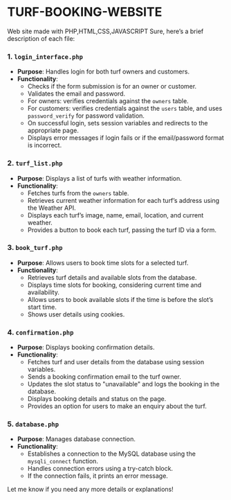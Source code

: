# TURF-BOOKING-WEBSITE
Web site made with PHP,HTML,CSS,JAVASCRIPT
Sure, here’s a brief description of each file:

### 1. `login_interface.php`

- **Purpose**: Handles login for both turf owners and customers.
- **Functionality**:
  - Checks if the form submission is for an owner or customer.
  - Validates the email and password.
  - For owners: verifies credentials against the `owners` table.
  - For customers: verifies credentials against the `users` table, and uses `password_verify` for password validation.
  - On successful login, sets session variables and redirects to the appropriate page.
  - Displays error messages if login fails or if the email/password format is incorrect.

### 2. `turf_list.php`

- **Purpose**: Displays a list of turfs with weather information.
- **Functionality**:
  - Fetches turfs from the `owners` table.
  - Retrieves current weather information for each turf’s address using the Weather API.
  - Displays each turf’s image, name, email, location, and current weather.
  - Provides a button to book each turf, passing the turf ID via a form.

### 3. `book_turf.php`

- **Purpose**: Allows users to book time slots for a selected turf.
- **Functionality**:
  - Retrieves turf details and available slots from the database.
  - Displays time slots for booking, considering current time and availability.
  - Allows users to book available slots if the time is before the slot’s start time.
  - Shows user details using cookies.

### 4. `confirmation.php`

- **Purpose**: Displays booking confirmation details.
- **Functionality**:
  - Fetches turf and user details from the database using session variables.
  - Sends a booking confirmation email to the turf owner.
  - Updates the slot status to "unavailable" and logs the booking in the database.
  - Displays booking details and status on the page.
  - Provides an option for users to make an enquiry about the turf.

### 5. `database.php`

- **Purpose**: Manages database connection.
- **Functionality**:
  - Establishes a connection to the MySQL database using the `mysqli_connect` function.
  - Handles connection errors using a try-catch block.
  - If the connection fails, it prints an error message.

Let me know if you need any more details or explanations!
